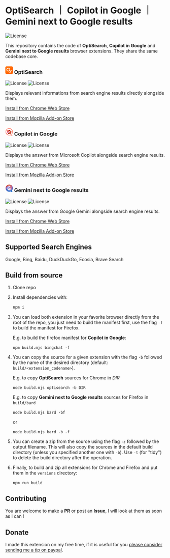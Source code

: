 # OptiSearch ｜ Copilot in Google ｜ Gemini next to Google results

![License](https://img.shields.io/github/license/dj0ulo/optisearch)

This repository contains the code of **OptiSearch**, **Copilot in Google** and **Gemini next to Google results** browser extensions. They share the same codebase core. 

### <img alt="OptiSearch icon" src="./icons/optisearch/icon_128.png" width="24" height="24"> OptiSearch
![License](https://img.shields.io/chrome-web-store/users/bbojmeobdaicehcopocnfhaagefleiae?label=Chrome%20Users) ![License](https://img.shields.io/amo/users/optisearch?label=Firefox%20Users)

Displays relevant informations from search engine results directly alongside them.

[Install from Chrome Web Store](https://chrome.google.com/webstore/detail/optisearch/bbojmeobdaicehcopocnfhaagefleiae)

[Install from Mozilla Add-on Store](https://addons.mozilla.org/fr/firefox/addon/optisearch/)

### <img alt="Copilot in Google icon" src="./icons/bingchat/icon_128.png" width="24" height="24"> Copilot in Google
![License](https://img.shields.io/chrome-web-store/users/pcnhobmoglanpljipbomknafhdlcgcng?label=Chrome%20Users) ![License](https://img.shields.io/amo/users/bing-chat-gpt-4-in-google?label=Firefox%20Users)

Displays the answer from Microsoft Copilot alongside search engine results.

[Install from Chrome Web Store](https://chrome.google.com/webstore/detail/bing-chat-gpt-4-in-google/pcnhobmoglanpljipbomknafhdlcgcng)

[Install from Mozilla Add-on Store](https://addons.mozilla.org/fr/firefox/addon/bing-chat-gpt-4-in-google/)

### <img alt="Gemini next to Google results" src="./icons/bard/icon_128.png" width="24" height="24"> Gemini next to Google results
![License](https://img.shields.io/chrome-web-store/users/pkdmfoabhnkpkcacnmgilaeghiggdbgf?label=Chrome%20Users) ![License](https://img.shields.io/amo/users/bard-for-search-engines?label=Firefox%20Users)

Displays the answer from Google Gemini alongside search engine results.

[Install from Chrome Web Store](https://chrome.google.com/webstore/detail/bard-for-search-engines/pkdmfoabhnkpkcacnmgilaeghiggdbgf)

[Install from Mozilla Add-on Store](https://addons.mozilla.org/fr/firefox/addon/bard-for-search-engines/)

## Supported Search Engines
Google, Bing, Baidu, DuckDuckGo, Ecosia, Brave Search

## Build from source
1. Clone repo
1. Install dependencies with:
    ```sh
    npm i
    ```
1. You can load both extension in your favorite browser directly from the root of the repo, you just need to build the manifest first, use the flag `-f` to build the manifest for Firefox.
    
    E.g. to build the firefox manifest for **Copilot in Google**:
    ```
    npm build.mjs bingchat -f
    ```

1. You can copy the source for a given extension with the flag `-b` followed by the name of the desired directory (default: `build/<extension_codename>`).

    E.g. to copy **OptiSearch** sources for Chrome in *DIR*
    ```
    node build.mjs optisearch -b DIR
    ```
    E.g. to copy **Gemini next to Google results** sources for Firefox in `build/bard`
    ```
    node build.mjs bard -bf
    ```
    or
    ```
    node build.mjs bard -b -f
    ```
1. You can create a zip from the source using the flag `-z` followed by the output filename. This will also copy the sources in the default build directory (unless you specified another one with `-b`). Use `-t` (for "tidy") to delete the build directory after the operation.

1. Finally, to build and zip all extensions for Chrome and Firefox and put them in the `versions` directory: 
    ```
    npm run build
    ```

## Contributing
You are welcome to make a **PR** or post an **Issue**, I will look at them as soon as I can !

## Donate
I made this extension on my free time, if it is useful for you [please consider sending me a tip on paypal](https://www.paypal.com/donate?hosted_button_id=VPF2BYBDBU5AA).
